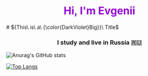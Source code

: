 <h1 style="color: RGB(148, 0, 211)" align="center">Hi, I'm Evgenii</h1>
# ${This\ is\ a\ {\color{DarkViolet}Big}}\ Title$
<h3 align="center">I study and live in Russia 🇷🇺</h3>

![Anurag's GitHub stats](https://github-readme-stats.vercel.app/api?username=anarkilimitz&show_icons=true&theme=radical)

[![Top Langs](https://github-readme-stats.vercel.app/api/top-langs/?username=anarkilimitz&layout=compact)](https://github.com/anarkilimitz/github-readme-stats)
